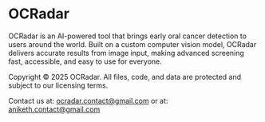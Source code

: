 # OCRadar

OCRadar is an AI-powered tool that brings early oral cancer detection to users around the world. Built on a custom computer vision model, OCRadar delivers accurate results from image input, making advanced screening fast, accessible, and easy to use for everyone.

Copyright © 2025 OCRadar. All files, code, and data are protected and subject to our licensing terms.

Contact us at:
[ocradar.contact@gmail.com](mailto:cocradar.contact@gmail.com)
or at:
[aniketh.contact@gmail.com](mailto:aniketh.contact@gmail.com)
